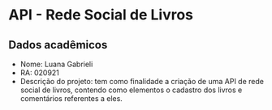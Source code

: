 # API - Rede Social de Livros

## Dados acadêmicos
- Nome: Luana Gabrieli
- RA: 020921
- Descrição do projeto: tem como finalidade a criação de uma API de rede social de livros, contendo como elementos o cadastro dos livros e comentários referentes a eles. 
